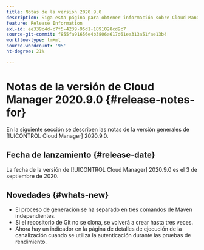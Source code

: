 ```yaml
---
title: Notas de la versión 2020.9.0
description: Siga esta página para obtener información sobre Cloud Manager 2020.9.0
feature: Release Information
exl-id: ee339c4d-c7f5-4239-95d1-1891028cd9c7
source-git-commit: f855fa91656e4b3806a617d61ea313a51fae13b4
workflow-type: tm+mt
source-wordcount: '95'
ht-degree: 21%

---
```


# Notas de la versión de Cloud Manager 2020.9.0 {#release-notes-for}

En la siguiente sección se describen las notas de la versión generales de [!UICONTROL Cloud Manager] 2020.9.0.

## Fecha de lanzamiento {#release-date}

La fecha de la versión de [!UICONTROL Cloud Manager] 2020.9.0 es el 3 de septiembre de 2020.

## Novedades {#whats-new}

* El proceso de generación se ha separado en tres comandos de Maven independientes.
* Si el repositorio de Git no se clona, se volverá a crear hasta tres veces.
* Ahora hay un indicador en la página de detalles de ejecución de la canalización cuando se utiliza la autenticación durante las pruebas de rendimiento.
